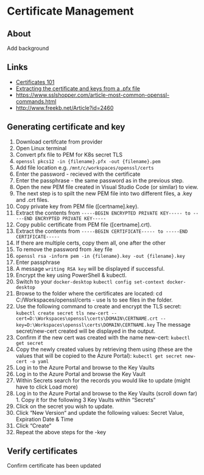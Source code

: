 # Certificate Management

## About
Add background

## Links
* [Certificates 101](https://www.youtube.com/watch?v=nE-fBhqbUmg)
* [Extracting the certificate and keys from a .pfx file](https://www.ibm.com/docs/en/arl/9.7?topic=certification-extracting-certificate-keys-from-pfx-file)
* https://www.sslshopper.com/article-most-common-openssl-commands.html
* http://www.freekb.net/Article?id=2460

## Generating certificate and key

1. Download certifcate from provider
1. Open Linux terminal
1. Convert pfx file to PEM for K8s secret TLS
  1.  ```openssl pkcs12 -in {filename}.pfx -out {filename}.pem```
  1. Add file location e.g. `/mnt/c/workspaces/openssl/certs`
  1. Enter the password - recieved with the certificate
  1. Enter the passphrase - the same password as in the previous step.
1. Open the new PEM file created in Visual Studio Code (or similar) to view.
1. The next step is to spilt the new PEM file into two different files, a .key and .crt files.
1. Copy private key from PEM file ([certname].key).
  1. Extract the contents from ```-----BEGIN ENCRYPTED PRIVATE KEY----- to -----END ENCRYPTED PRIVATE KEY-----```
1. Copy public certificate from PEM file ([certname].crt).
  1. Extract the contents from ```-----BEGIN CERTIFICATE----- to -----END CERTIFICATE-----```
  1. If there are multiple certs, copy them all, one after the other
1. To remove the password from .key file
  1. ```openssl rsa -inform pem -in {filename}.key -out {filename}.key```
  1. Enter passphrase
  1. A message `writing RSA key` will be displayed if successful.
1. Encrypt the key using PowerShell & kubectl.
  1. Switch to your `docker-desktop`
   ```kubectl config set-context docker-desktop```
  1. Browse to the folder where the certificates are located: cd C:/Workspaces/openssl/certs - use ls to see files in the folder.
  1. Use the following command to create and encrypt the TLS secret:
   ```kubectl create secret tls new-cert --cert=D:\Workspaces\openssl\certs\DOMAIN\CERTNAME.crt --key=D:\Workspaces\openssl\certs\DOMAIN\CERTNAME.key```
  The message secret/new-cert created will be displayed in the output.
1. Confirm if the new cert was created with the name new-cert:
   ```kubectl get secret```
1. Copy the newly created values by retrieving them using (these are the values that will be copied to the Azure Portal):
   ```kubectl get secret new-cert -o yaml```
1. Log in to the Azure Portal and browse to the Key Vaults
  1. Log in to the Azure Portal and browse the Key Vault
  1. Within Secrets search for the records you would like to update (might have to click Load more)
  1. Log in to the Azure Portal and browse to the Key Vaults (scroll down far)
    1. Copy it for the following 3 Key Vaults within “Secrets“
  1. Click on the secret you wish to update.
  1. Click “New Version“ and update the following values: Secret Value, Expiration Date & Time
  1. Click “Create“
  1. Repeat the above steps for the -key


## Verify certificates
Confirm certificate has been updated

